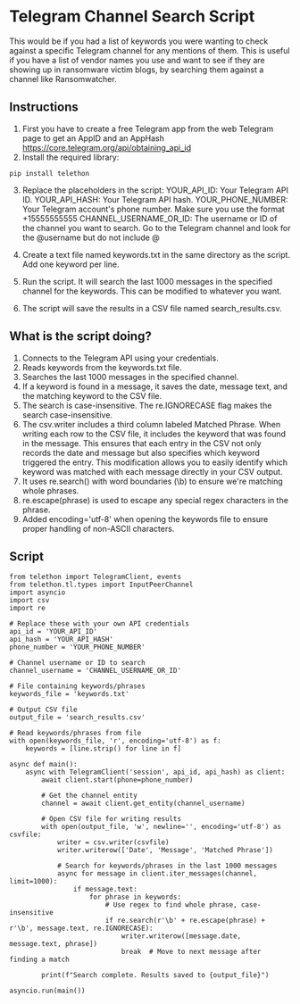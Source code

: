 
# Telegram Channel Search Script

This would be if you had a list of keywords you were wanting to check against a specific Telegram channel for any mentions of them. This is useful if you have a list of vendor names you use and want to see if they are showing up in ransomware victim blogs, by searching them against a channel like Ransomwatcher. 

## Instructions
1. First you have to create a free Telegram app from the web Telegram page to get an AppID and an AppHash https://core.telegram.org/api/obtaining_api_id
2. Install the required library:
```
pip install telethon
```

3. Replace the placeholders in the script:
YOUR_API_ID: Your Telegram API ID.
YOUR_API_HASH: Your Telegram API hash.
YOUR_PHONE_NUMBER: Your Telegram account's phone number. Make sure you use the format +15555555555
CHANNEL_USERNAME_OR_ID: The username or ID of the channel you want to search. Go to the Telegram channel and look for the @username but do not include @

4. Create a text file named keywords.txt in the same directory as the script. Add one keyword per line.
5. Run the script. It will search the last 1000 messages in the specified channel for the keywords. This can be modified to whatever you want. 
6. The script will save the results in a CSV file named search_results.csv.

## What is the script doing?
1. Connects to the Telegram API using your credentials.
2. Reads keywords from the keywords.txt file.
3. Searches the last 1000 messages in the specified channel.
4. If a keyword is found in a message, it saves the date, message text, and the matching keyword to the CSV file.
5. The search is case-insensitive. The re.IGNORECASE flag makes the search case-insensitive.
6. The csv.writer includes a third column labeled Matched Phrase. When writing each row to the CSV file, it includes the keyword that was found in the message. This ensures that each entry in the CSV not only records the date and message but also specifies which keyword triggered the entry. This modification allows you to easily identify which keyword was matched with each message directly in your CSV output.
7. It uses re.search() with word boundaries (\b) to ensure we're matching whole phrases.
8. re.escape(phrase) is used to escape any special regex characters in the phrase.
9. Added encoding='utf-8' when opening the keywords file to ensure proper handling of non-ASCII characters.

## Script

```
from telethon import TelegramClient, events
from telethon.tl.types import InputPeerChannel
import asyncio
import csv
import re

# Replace these with your own API credentials
api_id = 'YOUR_API_ID'
api_hash = 'YOUR_API_HASH'
phone_number = 'YOUR_PHONE_NUMBER'

# Channel username or ID to search
channel_username = 'CHANNEL_USERNAME_OR_ID'

# File containing keywords/phrases
keywords_file = 'keywords.txt'

# Output CSV file
output_file = 'search_results.csv'

# Read keywords/phrases from file
with open(keywords_file, 'r', encoding='utf-8') as f:
    keywords = [line.strip() for line in f]

async def main():
    async with TelegramClient('session', api_id, api_hash) as client:
        await client.start(phone=phone_number)
        
        # Get the channel entity
        channel = await client.get_entity(channel_username)
        
        # Open CSV file for writing results
        with open(output_file, 'w', newline='', encoding='utf-8') as csvfile:
            writer = csv.writer(csvfile)
            writer.writerow(['Date', 'Message', 'Matched Phrase'])
            
            # Search for keywords/phrases in the last 1000 messages
            async for message in client.iter_messages(channel, limit=1000):
                if message.text:
                    for phrase in keywords:
                        # Use regex to find whole phrase, case-insensitive
                        if re.search(r'\b' + re.escape(phrase) + r'\b', message.text, re.IGNORECASE):
                            writer.writerow([message.date, message.text, phrase])
                            break  # Move to next message after finding a match

        print(f"Search complete. Results saved to {output_file}")

asyncio.run(main())
```
